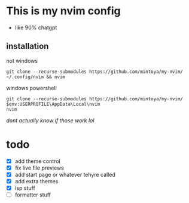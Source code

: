 # This is my nvim config
- like 90% chatgpt
## installation
not windows
```
git clone --recurse-submodules https://github.com/mintoya/my-nvim/ ~/.config/nvim && nvim
```
windows powershell
```
git clone --recurse-submodules https://github.com/mintoya/my-nvim/ $env:USERPROFILE\AppData\Local\nvim
nvim
```
*dont actually know if those work lol*
# todo
 - [x] add theme control
 - [x] fix live file previews
 - [x] add start page or whatever tehyre called
 - [x] add extra themes
 - [x] lsp stuff
 - [ ] formatter stuff
